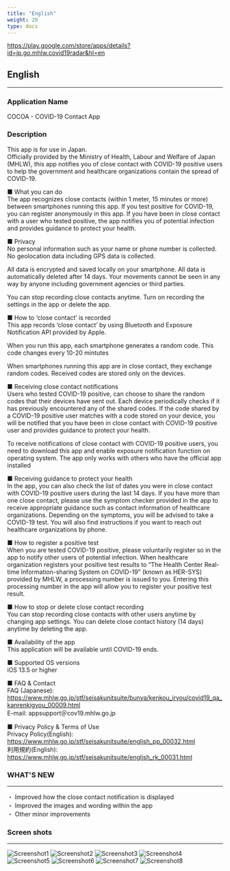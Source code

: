 ```yaml
---
title: "English"
weight: 20
type: docs
---
```


https://play.google.com/store/apps/details?id=jp.go.mhlw.covid19radar&hl=en

## English

----

### Application Name
COCOA - COVID-19 Contact App

### Description
This app is for use in Japan.  
Officially provided by the Ministry of Health, Labour and Welfare of Japan (MHLW), this app notifies you of close contact with COVID-19 positive users to help the government and healthcare organizations contain the spread of COVID-19.

■ What you can do  
The app recognizes close contacts (within 1 meter, 15 minutes or more) between smartphones running this app. If you test positive for COVID-19, you can register anonymously in this app. If you have been in close contact with a user who tested positive, the app notifies you of potential infection and provides guidance to protect your health.


■ Privacy  
No personal information such as your name or phone number is collected. No geolocation data including GPS data is collected.

All data is encrypted and saved locally on your smartphone. All data is automatically deleted after 14 days. Your movements cannot be seen in any way by anyone including government agencies or third parties.

You can stop recording close contacts anytime. Turn on recording the settings in the app or delete the app.


■ How to ‘close contact’ is recorded  
This app records ‘close contact’ by using Bluetooth and Exposure Notification API provided by Apple.

When you run this app, each smartphone generates a random code. This code changes every 10-20 mintutes

When smartphones running this app are in close contact, they exchange random codes. Received codes are stored only on the devices.


■ Receiving close contact notifications  
Users who tested COVID-19 positive, can choose to share the random codes that their devices have sent out. Each device periodically checks if it has previously encountered any of the shared codes. If the code shared by a COVID-19 positive user matches with a code stored on your device, you will be notified that you have been in close contact with COVID-19 positive user and provides guidance to protect your health.

To receive notifications of close contact with COVID-19 positive users, you need to download this app and enable exposure notification function on operating system. The app only works with others who have the official app installed

■ Receiving guidance to protect your health  
In the app, you can also check the list of dates you were in close contact with COVID-19 positive users during the last 14 days. If you have more than one close contact, please use the symptom checker provided in the app to receive appropriate guidance such as contact information of healthcare organizations. Depending on the symptoms, you will be advised to take a COVID-19 test. You will also find instructions if you want to reach out healthcare organizations by phone.

■ How to register a positive test  
When you are tested COVID-19 positive, please voluntarily register so in the app to notify other users of potential infection. When healthcare organization registers your positive test results to “The Health Center Real-time Information-sharing System on COVID-19” (known as HER-SYS) provided by MHLW, a processing number is issued to you. Entering this processing number in the app will allow you to register your positive test result.

■ How to stop or delete close contact recording  
You can stop recording close contacts with other users anytime by changing app settings. You can delete close contact history (14 days) anytime by deleting the app.

■ Availability of the app  
This application will be available until COVID-19 ends.

■ Supported OS versions  
iOS 13.5 or higher

■ FAQ & Contact  
FAQ (Japanese): https://www.mhlw.go.jp/stf/seisakunitsuite/bunya/kenkou_iryou/covid19_qa_kanrenkigyou_00009.html  
E-mail: appsupport＠cov19.mhlw.go.jp

■ Privacy Policy & Terms of Use  
Privacy Policy(English): https://www.mhlw.go.jp/stf/seisakunitsuite/english_pp_00032.html  
利用規約(English): https://www.mhlw.go.jp/stf/seisakunitsuite/english_rk_00031.html  

### WHAT'S NEW

----

・ Improved how the close contact notification is displayed  
・ Improved the images and wording within the app  
・ Other minor improvements  

### Screen shots

----

![Screenshot1](/cocoa/materials/google_play/en/screenshot1.webp)
![Screenshot2](/cocoa/materials/google_play/en/screenshot2.webp)
![Screenshot3](/cocoa/materials/google_play/en/screenshot3.webp)
![Screenshot4](/cocoa/materials/google_play/en/screenshot4.webp)
![Screenshot5](/cocoa/materials/google_play/en/screenshot5.webp)
![Screenshot6](/cocoa/materials/google_play/en/screenshot6.webp)
![Screenshot7](/cocoa/materials/google_play/en/screenshot7.webp)
![Screenshot8](/cocoa/materials/google_play/en/screenshot8.webp)
